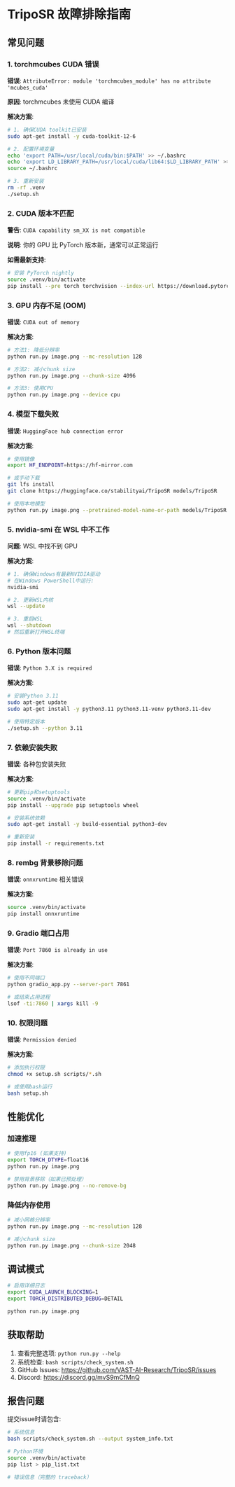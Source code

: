 # TripoSR 故障排除指南

## 常见问题

### 1. torchmcubes CUDA 错误

**错误**: `AttributeError: module 'torchmcubes_module' has no attribute 'mcubes_cuda'`

**原因**: torchmcubes 未使用 CUDA 编译

**解决方案**:

```bash
# 1. 确保CUDA toolkit已安装
sudo apt-get install -y cuda-toolkit-12-6

# 2. 配置环境变量
echo 'export PATH=/usr/local/cuda/bin:$PATH' >> ~/.bashrc
echo 'export LD_LIBRARY_PATH=/usr/local/cuda/lib64:$LD_LIBRARY_PATH' >> ~/.bashrc
source ~/.bashrc

# 3. 重新安装
rm -rf .venv
./setup.sh
```

### 2. CUDA 版本不匹配

**警告**: `CUDA capability sm_XX is not compatible`

**说明**: 你的 GPU 比 PyTorch 版本新，通常可以正常运行

**如需最新支持**:

```bash
# 安装 PyTorch nightly
source .venv/bin/activate
pip install --pre torch torchvision --index-url https://download.pytorch.org/whl/nightly/cu121
```

### 3. GPU 内存不足 (OOM)

**错误**: `CUDA out of memory`

**解决方案**:

```bash
# 方法1: 降低分辨率
python run.py image.png --mc-resolution 128

# 方法2: 减小chunk size
python run.py image.png --chunk-size 4096

# 方法3: 使用CPU
python run.py image.png --device cpu
```

### 4. 模型下载失败

**错误**: `HuggingFace hub connection error`

**解决方案**:

```bash
# 使用镜像
export HF_ENDPOINT=https://hf-mirror.com

# 或手动下载
git lfs install
git clone https://huggingface.co/stabilityai/TripoSR models/TripoSR

# 使用本地模型
python run.py image.png --pretrained-model-name-or-path models/TripoSR
```

### 5. nvidia-smi 在 WSL 中不工作

**问题**: WSL 中找不到 GPU

**解决方案**:

```bash
# 1. 确保Windows有最新NVIDIA驱动
# 在Windows PowerShell中运行:
nvidia-smi

# 2. 更新WSL内核
wsl --update

# 3. 重启WSL
wsl --shutdown
# 然后重新打开WSL终端
```

### 6. Python 版本问题

**错误**: `Python 3.X is required`

**解决方案**:

```bash
# 安装Python 3.11
sudo apt-get update
sudo apt-get install -y python3.11 python3.11-venv python3.11-dev

# 使用特定版本
./setup.sh --python 3.11
```

### 7. 依赖安装失败

**错误**: 各种包安装失败

**解决方案**:

```bash
# 更新pip和setuptools
source .venv/bin/activate
pip install --upgrade pip setuptools wheel

# 安装系统依赖
sudo apt-get install -y build-essential python3-dev

# 重新安装
pip install -r requirements.txt
```

### 8. rembg 背景移除问题

**错误**: `onnxruntime` 相关错误

**解决方案**:

```bash
source .venv/bin/activate
pip install onnxruntime
```

### 9. Gradio 端口占用

**错误**: `Port 7860 is already in use`

**解决方案**:

```bash
# 使用不同端口
python gradio_app.py --server-port 7861

# 或结束占用进程
lsof -ti:7860 | xargs kill -9
```

### 10. 权限问题

**错误**: `Permission denied`

**解决方案**:

```bash
# 添加执行权限
chmod +x setup.sh scripts/*.sh

# 或使用bash运行
bash setup.sh
```

## 性能优化

### 加速推理

```bash
# 使用fp16 (如果支持)
export TORCH_DTYPE=float16
python run.py image.png

# 禁用背景移除（如果已预处理）
python run.py image.png --no-remove-bg
```

### 降低内存使用

```bash
# 减小网格分辨率
python run.py image.png --mc-resolution 128

# 减小chunk size
python run.py image.png --chunk-size 2048
```

## 调试模式

```bash
# 启用详细日志
export CUDA_LAUNCH_BLOCKING=1
export TORCH_DISTRIBUTED_DEBUG=DETAIL

python run.py image.png
```

## 获取帮助

1. 查看完整选项: `python run.py --help`
2. 系统检查: `bash scripts/check_system.sh`
3. GitHub Issues: https://github.com/VAST-AI-Research/TripoSR/issues
4. Discord: https://discord.gg/mvS9mCfMnQ

## 报告问题

提交issue时请包含:

```bash
# 系统信息
bash scripts/check_system.sh --output system_info.txt

# Python环境
source .venv/bin/activate
pip list > pip_list.txt

# 错误信息（完整的 traceback）
```
